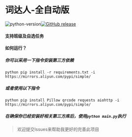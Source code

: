 # 词达人-全自动版

![python-version](https://img.shields.io/badge/python-3.9.4-brightgreen.svg)[![GitHub release](https://img.shields.io/github/v/release/Rain-shadow/cdr.svg)](https://github.com/Rain-shadow/cdr/releases/latest)

#### 支持班级及自选任务
#### 如何运行？
##### 你可以采用一下指令安装第三方依赖
`python pip install -r requirements.txt -i https://mirrors.aliyun.com/pypi/simple/`
##### 或者使用以下指令
`python pip install Pillow qrcode requests aiohttp -i https://mirrors.aliyun.com/pypi/simple/`
##### 在确保你已经安装好相关第三方库后，使用`python main.py`执行

> 欢迎提交Issues来帮助我更好的完善此项目
